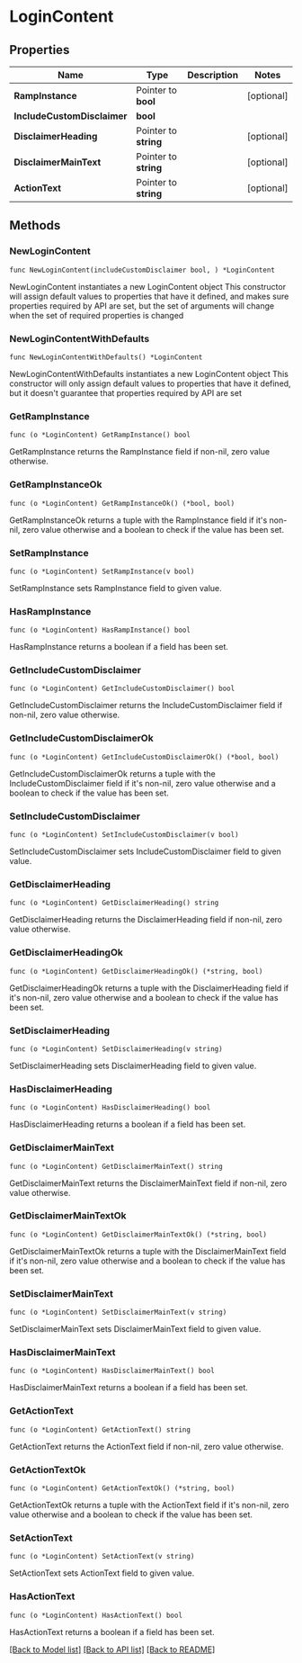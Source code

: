 # LoginContent

## Properties

Name | Type | Description | Notes
------------ | ------------- | ------------- | -------------
**RampInstance** | Pointer to **bool** |  | [optional] 
**IncludeCustomDisclaimer** | **bool** |  | 
**DisclaimerHeading** | Pointer to **string** |  | [optional] 
**DisclaimerMainText** | Pointer to **string** |  | [optional] 
**ActionText** | Pointer to **string** |  | [optional] 

## Methods

### NewLoginContent

`func NewLoginContent(includeCustomDisclaimer bool, ) *LoginContent`

NewLoginContent instantiates a new LoginContent object
This constructor will assign default values to properties that have it defined,
and makes sure properties required by API are set, but the set of arguments
will change when the set of required properties is changed

### NewLoginContentWithDefaults

`func NewLoginContentWithDefaults() *LoginContent`

NewLoginContentWithDefaults instantiates a new LoginContent object
This constructor will only assign default values to properties that have it defined,
but it doesn't guarantee that properties required by API are set

### GetRampInstance

`func (o *LoginContent) GetRampInstance() bool`

GetRampInstance returns the RampInstance field if non-nil, zero value otherwise.

### GetRampInstanceOk

`func (o *LoginContent) GetRampInstanceOk() (*bool, bool)`

GetRampInstanceOk returns a tuple with the RampInstance field if it's non-nil, zero value otherwise
and a boolean to check if the value has been set.

### SetRampInstance

`func (o *LoginContent) SetRampInstance(v bool)`

SetRampInstance sets RampInstance field to given value.

### HasRampInstance

`func (o *LoginContent) HasRampInstance() bool`

HasRampInstance returns a boolean if a field has been set.

### GetIncludeCustomDisclaimer

`func (o *LoginContent) GetIncludeCustomDisclaimer() bool`

GetIncludeCustomDisclaimer returns the IncludeCustomDisclaimer field if non-nil, zero value otherwise.

### GetIncludeCustomDisclaimerOk

`func (o *LoginContent) GetIncludeCustomDisclaimerOk() (*bool, bool)`

GetIncludeCustomDisclaimerOk returns a tuple with the IncludeCustomDisclaimer field if it's non-nil, zero value otherwise
and a boolean to check if the value has been set.

### SetIncludeCustomDisclaimer

`func (o *LoginContent) SetIncludeCustomDisclaimer(v bool)`

SetIncludeCustomDisclaimer sets IncludeCustomDisclaimer field to given value.


### GetDisclaimerHeading

`func (o *LoginContent) GetDisclaimerHeading() string`

GetDisclaimerHeading returns the DisclaimerHeading field if non-nil, zero value otherwise.

### GetDisclaimerHeadingOk

`func (o *LoginContent) GetDisclaimerHeadingOk() (*string, bool)`

GetDisclaimerHeadingOk returns a tuple with the DisclaimerHeading field if it's non-nil, zero value otherwise
and a boolean to check if the value has been set.

### SetDisclaimerHeading

`func (o *LoginContent) SetDisclaimerHeading(v string)`

SetDisclaimerHeading sets DisclaimerHeading field to given value.

### HasDisclaimerHeading

`func (o *LoginContent) HasDisclaimerHeading() bool`

HasDisclaimerHeading returns a boolean if a field has been set.

### GetDisclaimerMainText

`func (o *LoginContent) GetDisclaimerMainText() string`

GetDisclaimerMainText returns the DisclaimerMainText field if non-nil, zero value otherwise.

### GetDisclaimerMainTextOk

`func (o *LoginContent) GetDisclaimerMainTextOk() (*string, bool)`

GetDisclaimerMainTextOk returns a tuple with the DisclaimerMainText field if it's non-nil, zero value otherwise
and a boolean to check if the value has been set.

### SetDisclaimerMainText

`func (o *LoginContent) SetDisclaimerMainText(v string)`

SetDisclaimerMainText sets DisclaimerMainText field to given value.

### HasDisclaimerMainText

`func (o *LoginContent) HasDisclaimerMainText() bool`

HasDisclaimerMainText returns a boolean if a field has been set.

### GetActionText

`func (o *LoginContent) GetActionText() string`

GetActionText returns the ActionText field if non-nil, zero value otherwise.

### GetActionTextOk

`func (o *LoginContent) GetActionTextOk() (*string, bool)`

GetActionTextOk returns a tuple with the ActionText field if it's non-nil, zero value otherwise
and a boolean to check if the value has been set.

### SetActionText

`func (o *LoginContent) SetActionText(v string)`

SetActionText sets ActionText field to given value.

### HasActionText

`func (o *LoginContent) HasActionText() bool`

HasActionText returns a boolean if a field has been set.


[[Back to Model list]](../README.md#documentation-for-models) [[Back to API list]](../README.md#documentation-for-api-endpoints) [[Back to README]](../README.md)


